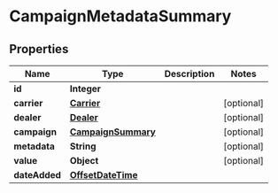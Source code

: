 # CampaignMetadataSummary

## Properties
Name | Type | Description | Notes
------------ | ------------- | ------------- | -------------
**id** | **Integer** |  | 
**carrier** | [**Carrier**](Carrier.md) |  |  [optional]
**dealer** | [**Dealer**](Dealer.md) |  |  [optional]
**campaign** | [**CampaignSummary**](CampaignSummary.md) |  |  [optional]
**metadata** | **String** |  |  [optional]
**value** | **Object** |  |  [optional]
**dateAdded** | [**OffsetDateTime**](OffsetDateTime.md) |  | 
